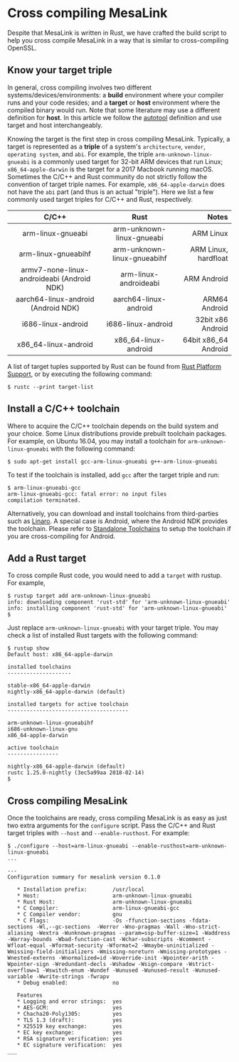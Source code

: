 # Cross compiling MesaLink

Despite that MesaLink is written in Rust, we have crafted the build script to
help you cross compile MesaLink in a way that is similar to cross-compiling
OpenSSL.

## Know your target triple
In general, cross compiling involves two different systems/devices/environments:
a **build** environment where your compiler runs and your code resides; and a
**target** or **host** environment where the compiled binary would run. Note
that some literature may use a different definition for **host**. In this
article we follow the
[autotool](https://www.gnu.org/software/autoconf/manual/autoconf-2.65/html_node/Specifying-Target-Triplets.html)
definition and use target and host interchangeably. 

Knowing the target is the first step in cross compiling MesaLink. Typically, a
target is represented as a **triple** of a system's `architecture`, `vendor`,
`operating system`, and `abi`. For example, the triple
`arm-unknown-linux-gnueabi` is a commonly used target for 32-bit ARM devices
that run Linux; `x86_64-apple-darwin` is the target for a 2017 Macbook running
macOS. Sometimes the C/C++ and Rust community do not strictly follow the
convention of target triple names. For example, `x86_64-apple-darwin` does not
have the `abi` part (and thus is an actual "triple"). Here we list a few
commonly used target triples for C/C++ and Rust, respectively.

| C/C++         | Rust          | Notes |
|:-------------:|:-------------:|------:|
| arm-linux-gnueabi | arm-unknown-linux-gnueabi | ARM Linux|
| arm-linux-gnueabihf | arm-unknown-linux-gnueabihf | ARM Linux, hardfloat |
| armv7-none-linux-androideabi (Android NDK) | arm-linux-androideabi | ARM Android |
| aarch64-linux-android (Android NDK) | aarch64-linux-android | ARM64 Android |
| i686-linux-android | i686-linux-android | 32bit x86 Android |
| x86_64-linux-android | x86_64-linux-android | 64bit x86_64 Android |

A list of target tuples supported by Rust can be found from [Rust Platform
Support](https://forge.rust-lang.org/platform-support.html), or by executing the
following command:
```
$ rustc --print target-list
```

## Install a C/C++ toolchain
Where to acquire the C/C++ toolchain depends on the build system and your
choice. Some Linux distributions provide prebuilt toolchain packages. For
example, on Ubuntu 16.04, you may install a toolchain for
`arm-unknown-linux-gnueabi` with the following command:

```
$ sudo apt-get install gcc-arm-linux-gnueabi g++-arm-linux-gnueabi
```

To test if the toolchain is installed, add `gcc` after the target triple and run:
```
$ arm-linux-gnueabi-gcc
arm-linux-gnueabi-gcc: fatal error: no input files
compilation terminated.
```

Alternatively, you can download and install toolchains from third-parties such
as [Linaro](https://www.linaro.org/downloads/). A special case is Android, where
the Android NDK provides the toolchain. Please refer to [Standalone
Toolchains](https://developer.android.com/ndk/guides/standalone_toolchain.html)
to setup the toolchain if you are cross-compiling for Android.

## Add a Rust target
To cross compile Rust code, you would need to add a `target` with rustup. For
example,

```
$ rustup target add arm-unknown-linux-gnueabi
info: downloading component 'rust-std' for 'arm-unknown-linux-gnueabi'
info: installing component 'rust-std' for 'arm-unknown-linux-gnueabi'
$
```

Just replace `arm-unknown-linux-gnueabi` with your target triple. You may check
a list of installed Rust targets with the following command:
```
$ rustup show
Default host: x86_64-apple-darwin

installed toolchains
--------------------

stable-x86_64-apple-darwin
nightly-x86_64-apple-darwin (default)

installed targets for active toolchain
--------------------------------------

arm-unknown-linux-gnueabihf
i686-unknown-linux-gnu
x86_64-apple-darwin

active toolchain
----------------

nightly-x86_64-apple-darwin (default)
rustc 1.25.0-nightly (3ec5a99aa 2018-02-14)
$
```

## Cross compiling MesaLink
Once the toolchains are ready, cross compiling MesaLink is as easy as just two
extra arguments for the `configure` script. Pass the C/C++ and Rust target
triples with `--host` and `--enable-rusthost`. For example:

```
$ ./configure --host=arm-linux-gnueabi --enable-rusthost=arm-unknown-linux-gnueabi
...

---
Configuration summary for mesalink version 0.1.0

   * Installation prefix:        /usr/local              
   * Host:                       arm-unknown-linux-gnueabi
   * Rust Host:                  arm-unknown-linux-gnueabi
   * C Compiler:                 arm-linux-gnueabi-gcc
   * C Compiler vendor:          gnu
   * C Flags:                    -Os -ffunction-sections -fdata-sections -Wl,--gc-sections  -Werror -Wno-pragmas -Wall -Wno-strict-aliasing -Wextra -Wunknown-pragmas --param=ssp-buffer-size=1 -Waddress -Warray-bounds -Wbad-function-cast -Wchar-subscripts -Wcomment -Wfloat-equal -Wformat-security -Wformat=2 -Wmaybe-uninitialized -Wmissing-field-initializers -Wmissing-noreturn -Wmissing-prototypes -Wnested-externs -Wnormalized=id -Woverride-init -Wpointer-arith -Wpointer-sign -Wredundant-decls -Wshadow -Wsign-compare -Wstrict-overflow=1 -Wswitch-enum -Wundef -Wunused -Wunused-result -Wunused-variable -Wwrite-strings -fwrapv
   * Debug enabled:              no

   Features
   * Logging and error strings:  yes
   * AES-GCM:                    yes
   * Chacha20-Poly1305:          yes
   * TLS 1.3 (draft):            yes
   * X25519 key exchange:        yes
   * EC key exchange:            yes
   * RSA signature verification: yes
   * EC signature verification:  yes
___
```
